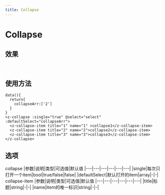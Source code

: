 ```yaml
---
title: Collapse
---
```

# Collapse

## 效果
<br/>
<ClientOnly>
  <collapse-demo></collapse-demo>
</ClientOnly>

## 使用方法
```vue
data(){
  return{
    collapseArr:['2']
  }
}
<z-collapse :single="true" @select="select" :defaultSelect="collapseArr">
  <z-collapse-item title="1" name="1" >collapse1</z-collapse-item>
  <z-collapse-item title="2" name="2">collapse2</z-collapse-item>
  <z-collapse-item title="3" name="3">collapse3</z-collapse-item>
</z-collapse>
```

## 选项
collapse
|参数|说明|类型|可选值|默认值
|---|---|---|---|---|---|
|single|每次只打开一个item|bool|true/false|false|
|defaultSelect|默认打开的item|array|-|-|
collapse-item
|参数|说明|类型|可选值|默认值
|---|---|---|---|---|---|
|title|标题|string|-|-|
|name|item的唯一标识|string|-|-|
